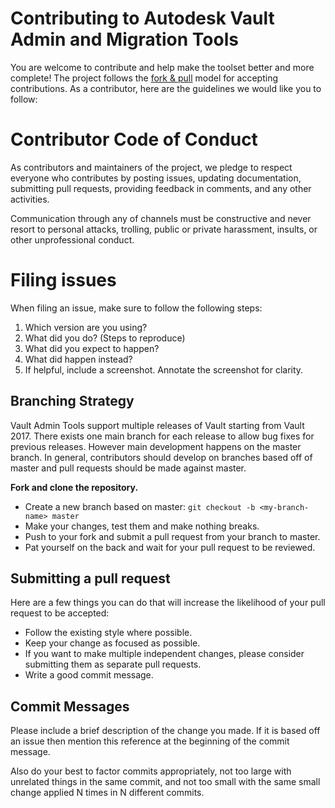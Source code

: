 # Contributing to Autodesk Vault Admin and Migration Tools

You are welcome to contribute and help make the toolset better and more complete! 
The project follows the [fork & pull](https://help.github.com/articles/using-pull-requests/#fork--pull) model for accepting contributions.
As a contributor, here are the guidelines we would like you to follow:

# Contributor Code of Conduct

As contributors and maintainers of the project, we pledge to respect everyone who contributes by posting issues, updating documentation, submitting pull requests, providing feedback in comments, and any other activities.

Communication through any of channels must be constructive and never resort to personal attacks, trolling, public or private harassment, insults, or other unprofessional conduct.


# Filing issues

When filing an issue, make sure to follow the following steps:

1. Which version are you using?
2. What did you do? (Steps to reproduce)
3. What did you expect to happen?
4. What did happen instead?
5. If helpful, include a screenshot. Annotate the screenshot for clarity.

## Branching Strategy 

Vault Admin Tools support multiple releases of Vault starting from Vault 2017. There exists one main branch for each release to allow bug fixes for previous releases. However main development happens on the master branch.
In general, contributors should develop on branches based off of master and pull requests should be made against master. 

**Fork and clone the repository.**
* Create a new branch based on master: 
    `git checkout -b <my-branch-name> master`
* Make your changes, test them and make nothing breaks.
* Push to your fork and submit a pull request from your branch to master.
* Pat yourself on the back and wait for your pull request to be reviewed.

## Submitting a pull request


Here are a few things you can do that will increase the likelihood of your pull request to be accepted:

* Follow the existing style where possible.
* Keep your change as focused as possible. 
* If you want to make multiple independent changes, please consider submitting them as separate pull requests.
* Write a good commit message.

## Commit Messages

Please include a brief description of the change you made.  If it is based off an issue then mention this reference at the beginning of the commit message.

Also do your best to factor commits appropriately, not too large with unrelated things in the same commit, and not too small with the same small change applied N times in N different commits.


